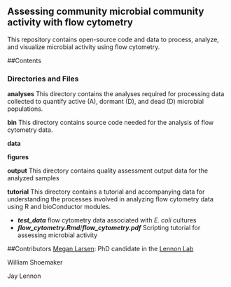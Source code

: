 ## Assessing community microbial community activity with flow cytometry 

This repository contains open-source code and data to process, analyze, and visualize microbial activity using flow cytometry. 

##Contents
### Directories and Files
**analyses** This directory contains the analyses required for processing data collected to quantify active (A), dormant (D), and dead (D) microbial populations.

**bin** This directory contains source code needed for the analysis of flow cytometry data.

**data**

**figures**

**output** This directory contains quality assessment output data for the analyzed samples

**tutorial** This directory contains a tutorial and accompanying data for understanding the processes involved in analyzing flow cytometry data using R and bioConductor modules.

* ***test_data*** flow cytometry data associated with *E. coli* cultures
* ***flow_cytometry.Rmd***/***flow_cytometry.pdf*** Scripting tutorial for assessing microbial activity 



##Contributors
[Megan Larsen](http://meganllarsen.wordpress.com): PhD candidate in the [Lennon Lab](http://www.indiana.edu/~microbes/)

William Shoemaker

Jay Lennon